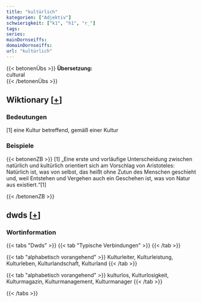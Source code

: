 ```yaml
---
title: "kultürlich"
kategorien: ["Adjektiv"]
schwierigkeit: ["k1", "h1", "r_"]
tags:
series:
mainDornseiffs:
domainDornseiffs:
url: "kultürlich"
---
```


{{< betonenÜbs >}}
**Übersetzung:**  
cultural  
{{< /betonenÜbs >}}

## Wiktionary [[+](https://de.wiktionary.org/wiki/kultürlich)]

### Bedeutungen
[1] eine Kultur betreffend, gemäß einer Kultur  

### Beispiele
{{< betonenZB >}}
[1] „Eine erste und vorläufige Unterscheidung zwischen natürlich und kultürlich orientiert sich am Vorschlag von Aristoteles: Natürlich ist, was von selbst, das heißt ohne Zutun des Menschen geschieht und, weil Entstehen und Vergehen auch ein Geschehen ist, was von Natur aus existiert.“[1]  

{{< /betonenZB >}}


## dwds [[+](https://www.dwds.de/wb/kultürlich)]

### Wortinformation
{{< tabs "Dwds" >}}
{{< tab "Typische Verbindungen" >}}
{{< /tab >}}

{{< tab "alphabetisch vorangehend" >}}
Kulturleiter, Kulturleistung, Kulturleben, Kulturlandschaft, Kulturland
{{< /tab >}}

{{< tab "alphabetisch vorangehend" >}}
kulturlos, Kulturlosigkeit, Kulturmagazin, Kulturmanagement, Kulturmanager
{{< /tab >}}

{{< /tabs >}}

